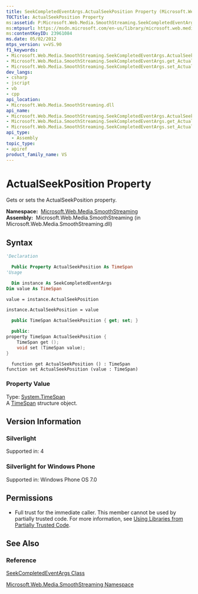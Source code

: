 ```yaml
---
title: SeekCompletedEventArgs.ActualSeekPosition Property (Microsoft.Web.Media.SmoothStreaming)
TOCTitle: ActualSeekPosition Property
ms:assetid: P:Microsoft.Web.Media.SmoothStreaming.SeekCompletedEventArgs.ActualSeekPosition
ms:mtpsurl: https://msdn.microsoft.com/en-us/library/microsoft.web.media.smoothstreaming.seekcompletedeventargs.actualseekposition(v=VS.90)
ms:contentKeyID: 23961084
ms.date: 05/02/2012
mtps_version: v=VS.90
f1_keywords:
- Microsoft.Web.Media.SmoothStreaming.SeekCompletedEventArgs.ActualSeekPosition
- Microsoft.Web.Media.SmoothStreaming.SeekCompletedEventArgs.get_ActualSeekPosition
- Microsoft.Web.Media.SmoothStreaming.SeekCompletedEventArgs.set_ActualSeekPosition
dev_langs:
- csharp
- jscript
- vb
- cpp
api_location:
- Microsoft.Web.Media.SmoothStreaming.dll
api_name:
- Microsoft.Web.Media.SmoothStreaming.SeekCompletedEventArgs.ActualSeekPosition
- Microsoft.Web.Media.SmoothStreaming.SeekCompletedEventArgs.get_ActualSeekPosition
- Microsoft.Web.Media.SmoothStreaming.SeekCompletedEventArgs.set_ActualSeekPosition
api_type:
  - Assembly
topic_type:
- apiref
product_family_name: VS
---
```


# ActualSeekPosition Property

Gets or sets the ActualSeekPosition property.

**Namespace:**  [Microsoft.Web.Media.SmoothStreaming](microsoft-web-media-smoothstreaming-namespace_1.md)  
**Assembly:**  Microsoft.Web.Media.SmoothStreaming (in Microsoft.Web.Media.SmoothStreaming.dll)

## Syntax

```vb
'Declaration

  Public Property ActualSeekPosition As TimeSpan
'Usage

  Dim instance As SeekCompletedEventArgs
Dim value As TimeSpan

value = instance.ActualSeekPosition

instance.ActualSeekPosition = value
```

```csharp
  public TimeSpan ActualSeekPosition { get; set; }
```

```cpp
  public:
property TimeSpan ActualSeekPosition {
    TimeSpan get ();
    void set (TimeSpan value);
}
```

```jscript
  function get ActualSeekPosition () : TimeSpan
function set ActualSeekPosition (value : TimeSpan)
```

### Property Value

Type: [System.TimeSpan](https://msdn.microsoft.com/library/269ew577)  
A [TimeSpan](https://msdn.microsoft.com/library/269ew577) structure object.  

## Version Information

### Silverlight

Supported in: 4  

### Silverlight for Windows Phone

Supported in: Windows Phone OS 7.0  

## Permissions

  - Full trust for the immediate caller. This member cannot be used by partially trusted code. For more information, see [Using Libraries from Partially Trusted Code](https://msdn.microsoft.com/library/8skskf63).

## See Also

### Reference

[SeekCompletedEventArgs Class](seekcompletedeventargs-class-microsoft-web-media-smoothstreaming_1.md)

[Microsoft.Web.Media.SmoothStreaming Namespace](microsoft-web-media-smoothstreaming-namespace_1.md)

